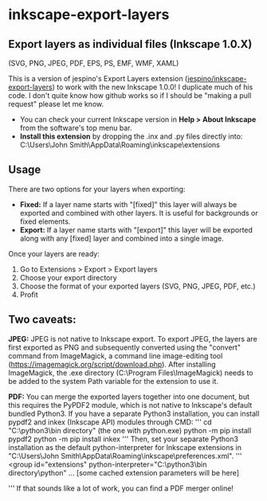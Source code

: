 # inkscape-export-layers
## Export layers as individual files (Inkscape 1.0.X)
(SVG, PNG, JPEG, PDF, EPS, PS, EMF, WMF, XAML)

This is a version of jespino's Export Layers extension ([jespino/inkscape-export-layers](https://github.com/jespino/inkscape-export-layers)) to work with the new Inkscape 1.0.0!
I duplicate much of his code. I don't quite know how github works so if I should be "making a pull request" please let me know.

- You can check your current Inkscape version in **Help > About Inkscape** from the software's top menu bar.
- **Install this extension** by dropping the .inx and .py files directly into:
C:\Users\John Smith\AppData\Roaming\inkscape\extensions

## Usage
There are two options for your layers when exporting:
- **Fixed:** If a layer name starts with "[fixed]" this layer will always be exported and combined with other layers. It is useful for backgrounds or fixed elements.
- **Export:** If a layer name starts with "[export]" this layer will be exported along with any [fixed] layer and combined into a single image.

Once your layers are ready:
1. Go to Extensions > Export > Export layers
2. Choose your export directory
3. Choose the format of your exported layers (SVG, PNG, JPEG, PDF, etc.)
4. Profit

## Two caveats:
**JPEG:** JPEG is not native to Inkscape export. To export JPEG, the layers are first exported as PNG and subsequently converted using the "convert" command from ImageMagick, a command line image-editing tool (https://imagemagick.org/script/download.php). After installing ImageMagick, the .exe directory (C:\Program Files\ImageMagick) needs to be added to the system Path variable for the extension to use it.

**PDF:** You can merge the exported layers together into one document, but this requires the PyPDF2 module, which is not native to Inkscape's default bundled Python3. If you have a separate Python3 installation, you can install pypdf2 and inkex (Inkscape API) modules through CMD:
'''
cd "C:\\python3\\bin directory" (the one with python.exe)
python -m pip install pypdf2
python -m pip install inkex
'''
Then, set your separate Python3 installation as the
default python-interpreter for Inkscape extensions in
"C:\\Users\\John Smith\\AppData\\Roaming\\inkscape\\preferences.xml".
'''
<group
id="extensions" <!--add the line below!-->
python-interpreter="C:\\python3\\bin directory\\python"
... [some cached extension parameters will be here]
>
'''
If that sounds like a lot of work, you can find a PDF merger online!

